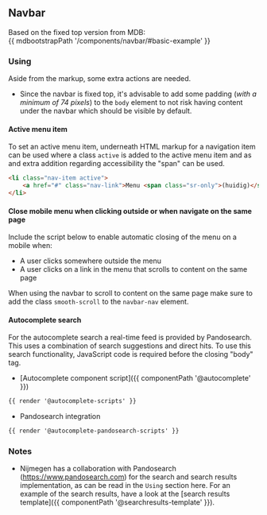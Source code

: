 ## Navbar

Based on the fixed top version from MDB:<br>
{{ mdbootstrapPath '/components/navbar/#basic-example' }}

### Using

Aside from the markup, some extra actions are needed.

* Since the navbar is fixed top, it's advisable to add some padding (_with a minimum of 74 pixels_) to the `body` element to not risk having content under the navbar which should be visible by default.

#### Active menu item
To set an active menu item, underneath HTML markup for a navigation item can be used where a class `active` is added to the active menu item and as and extra addition regarding accessibility the "span" can be used.

```html
<li class="nav-item active">
    <a href="#" class="nav-link">Menu <span class="sr-only">(huidig)</span></a>
</li>
```

#### Close mobile menu when clicking outside or when navigate on the same page

Include the script below to enable automatic closing of the menu on a mobile when:

- A user clicks somewhere outside the menu
- A user clicks on a link in the menu that scrolls to content on the same page

When using the navbar to scroll to content on the same page make sure to add the class `smooth-scroll` to the `navbar-nav` element.

#### Autocomplete search

For the autocomplete search a real-time feed is provided by Pandosearch. This uses a combination of search suggestions and direct hits. To use this search functionality, JavaScript code is required before the closing "body" tag.

* [Autocomplete component script]({{ componentPath '@autocomplete' }})

```html
{{ render '@autocomplete-scripts' }}
```

* Pandosearch integration

```html
{{ render '@autocomplete-pandosearch-scripts' }}
```

### Notes

* Nijmegen has a collaboration with Pandosearch (https://www.pandosearch.com) for the search and search results implementation, as can be read in the `Using` section here. For an example of the search results, have a look at the [search results template]({{ componentPath '@searchresults-template' }}).
